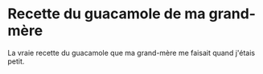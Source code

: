 # Recette du guacamole de ma grand-mère

La vraie recette du guacamole que ma grand-mère me faisait quand j'étais petit.

